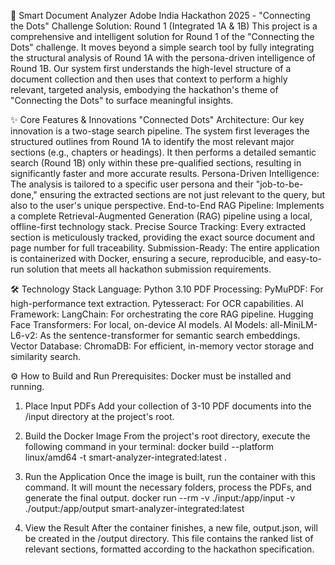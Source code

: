 🚀 Smart Document Analyzer
Adobe India Hackathon 2025 - "Connecting the Dots"
Challenge Solution: Round 1 (Integrated 1A & 1B)
This project is a comprehensive and intelligent solution for Round 1 of the "Connecting the Dots" challenge. It moves beyond a simple search tool by fully integrating the structural analysis of Round 1A with the persona-driven intelligence of Round 1B.
Our system first understands the high-level structure of a document collection and then uses that context to perform a highly relevant, targeted analysis, embodying the hackathon's theme of "Connecting the Dots" to surface meaningful insights.


✨ Core Features & Innovations
"Connected Dots" Architecture: Our key innovation is a two-stage search pipeline. The system first leverages the structured outlines from Round 1A to identify the most relevant major sections (e.g., chapters or headings). It then performs a detailed semantic search (Round 1B) only within these pre-qualified sections, resulting in significantly faster and more accurate results.
Persona-Driven Intelligence: The analysis is tailored to a specific user persona and their "job-to-be-done," ensuring the extracted sections are not just relevant to the query, but also to the user's unique perspective.
End-to-End RAG Pipeline: Implements a complete Retrieval-Augmented Generation (RAG) pipeline using a local, offline-first technology stack.
Precise Source Tracking: Every extracted section is meticulously tracked, providing the exact source document and page number for full traceability.
Submission-Ready: The entire application is containerized with Docker, ensuring a secure, reproducible, and easy-to-run solution that meets all hackathon submission requirements.


🛠️ Technology Stack
Language: Python 3.10
PDF Processing:
PyMuPDF: For high-performance text extraction.
Pytesseract: For OCR capabilities.
AI Framework:
LangChain: For orchestrating the core RAG pipeline.
Hugging Face Transformers: For local, on-device AI models.
AI Models:
all-MiniLM-L6-v2: As the sentence-transformer for semantic search embeddings.
Vector Database:
ChromaDB: For efficient, in-memory vector storage and similarity search.


⚙️ How to Build and Run
Prerequisites:
Docker must be installed and running.
1. Place Input PDFs
Add your collection of 3-10 PDF documents into the /input directory at the project's root.
2. Build the Docker Image
From the project's root directory, execute the following command in your terminal:
docker build --platform linux/amd64 -t smart-analyzer-integrated:latest .


3. Run the Application
Once the image is built, run the container with this command. It will mount the necessary folders, process the PDFs, and generate the final output.
docker run --rm -v ./input:/app/input -v ./output:/app/output smart-analyzer-integrated:latest


4. View the Result
After the container finishes, a new file, output.json, will be created in the /output directory. This file contains the ranked list of relevant sections, formatted according to the hackathon specification.

